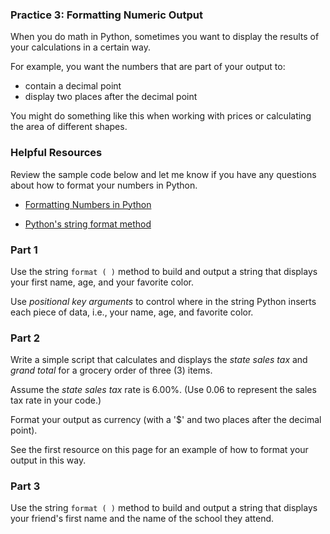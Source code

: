 ### Practice 3: Formatting Numeric Output

When you do math in Python, sometimes you want to display the results of your calculations in a certain way.  

For example, you want the numbers that are part of your output to:

* contain a decimal point
* display two places after the decimal point

You might do something like this when working with prices or calculating the area of different shapes.

### Helpful Resources

Review the sample code below and let me know if you have any questions about how to format your numbers in Python.

- [Formatting Numbers in Python](https://docs.google.com/presentation/d/1UtQO4Nu8TTFwbS12086TvGGLjmSm3qZki4ar75l4FZU/edit?usp=sharing)  

- [Python's string format method](https://www.geeksforgeeks.org/python-string-format-method/#)


### Part 1

Use the string `format ( )` method to build and output a string that displays your first name, age, and your favorite color.

Use *positional key arguments* to control where in the string Python inserts each piece of data, i.e., your name, age, and favorite color.

### Part 2

Write a simple script that calculates and displays the *state sales tax* and *grand total* for a grocery order of three (3) items.

Assume the *state sales tax* rate is 6.00%.  (Use 0.06 to represent the sales tax rate in your code.)

Format your output as currency (with a '$' and two places after the decimal point).  

See the first resource on this page for an example of how to format your output in this way.

### Part 3

Use the string `format ( )` method to build and output a string that displays your friend's first name and the name of the school they attend.
